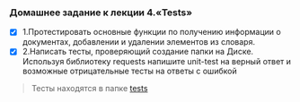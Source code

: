 ### Домашнее задание к лекции 4.«Tests»
- [x] 1.Протестировать основные функции по получению информации о документах, добавлении и удалении элементов из словаря. 
- [x] 2.Написать тесты, проверяющий создание папки на Диске. Используя библиотеку requests напишите unit-test на верный ответ и возможные отрицательные тесты на ответы с ошибкой
> Тесты находятся в папке [tests](https://github.com/fdm1try/hw-tests/tree/main/tests)
